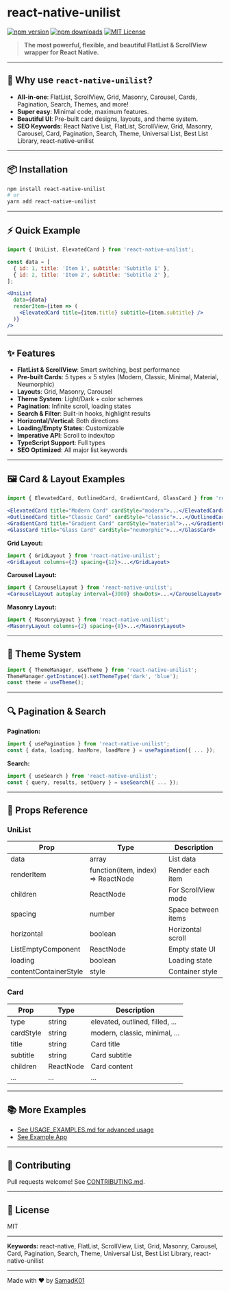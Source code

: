 # react-native-unilist

[![npm version](https://img.shields.io/npm/v/react-native-unilist.svg)](https://www.npmjs.com/package/react-native-unilist)
[![npm downloads](https://img.shields.io/npm/dm/react-native-unilist.svg)](https://www.npmjs.com/package/react-native-unilist)
[![MIT License](https://img.shields.io/badge/license-MIT-blue.svg)](LICENSE)

> **The most powerful, flexible, and beautiful FlatList & ScrollView wrapper for React Native.**

---

## 🚀 Why use `react-native-unilist`?

- **All-in-one**: FlatList, ScrollView, Grid, Masonry, Carousel, Cards, Pagination, Search, Themes, and more!
- **Super easy**: Minimal code, maximum features.
- **Beautiful UI**: Pre-built card designs, layouts, and theme system.
- **SEO Keywords**: React Native List, FlatList, ScrollView, Grid, Masonry, Carousel, Card, Pagination, Search, Theme, Universal List, Best List Library, react-native-unilist

---

## 📦 Installation

```bash
npm install react-native-unilist
# or
yarn add react-native-unilist
```

---

## ⚡ Quick Example

```jsx
import { UniList, ElevatedCard } from 'react-native-unilist';

const data = [
  { id: 1, title: 'Item 1', subtitle: 'Subtitle 1' },
  { id: 2, title: 'Item 2', subtitle: 'Subtitle 2' },
];

<UniList
  data={data}
  renderItem={item => (
    <ElevatedCard title={item.title} subtitle={item.subtitle} />
  )}
/>
```

---

## ✨ Features

- **FlatList & ScrollView**: Smart switching, best performance
- **Pre-built Cards**: 5 types × 5 styles (Modern, Classic, Minimal, Material, Neumorphic)
- **Layouts**: Grid, Masonry, Carousel
- **Theme System**: Light/Dark + color schemes
- **Pagination**: Infinite scroll, loading states
- **Search & Filter**: Built-in hooks, highlight results
- **Horizontal/Vertical**: Both directions
- **Loading/Empty States**: Customizable
- **Imperative API**: Scroll to index/top
- **TypeScript Support**: Full types
- **SEO Optimized**: All major list keywords

---

## 🖼️ Card & Layout Examples

```jsx
import { ElevatedCard, OutlinedCard, GradientCard, GlassCard } from 'react-native-unilist';

<ElevatedCard title="Modern Card" cardStyle="modern">...</ElevatedCard>
<OutlinedCard title="Classic Card" cardStyle="classic">...</OutlinedCard>
<GradientCard title="Gradient Card" cardStyle="material">...</GradientCard>
<GlassCard title="Glass Card" cardStyle="neumorphic">...</GlassCard>
```

**Grid Layout:**
```jsx
import { GridLayout } from 'react-native-unilist';
<GridLayout columns={2} spacing={12}>...</GridLayout>
```

**Carousel Layout:**
```jsx
import { CarouselLayout } from 'react-native-unilist';
<CarouselLayout autoplay interval={3000} showDots>...</CarouselLayout>
```

**Masonry Layout:**
```jsx
import { MasonryLayout } from 'react-native-unilist';
<MasonryLayout columns={2} spacing={8}>...</MasonryLayout>
```

---

## 🎨 Theme System

```jsx
import { ThemeManager, useTheme } from 'react-native-unilist';
ThemeManager.getInstance().setThemeType('dark', 'blue');
const theme = useTheme();
```

---

## 🔍 Pagination & Search

**Pagination:**
```jsx
import { usePagination } from 'react-native-unilist';
const { data, loading, hasMore, loadMore } = usePagination({ ... });
```

**Search:**
```jsx
import { useSearch } from 'react-native-unilist';
const { query, results, setQuery } = useSearch({ ... });
```

---

## 📝 Props Reference

### UniList
| Prop                | Type                                | Description                       |
|---------------------|-------------------------------------|-----------------------------------|
| data                | array                               | List data                         |
| renderItem          | function(item, index) => ReactNode  | Render each item                  |
| children            | ReactNode                           | For ScrollView mode               |
| spacing             | number                              | Space between items               |
| horizontal          | boolean                             | Horizontal scroll                 |
| ListEmptyComponent  | ReactNode                           | Empty state UI                    |
| loading             | boolean                             | Loading state                     |
| contentContainerStyle| style                              | Container style                   |

### Card
| Prop         | Type      | Description                       |
|--------------|-----------|-----------------------------------|
| type         | string    | elevated, outlined, filled, ...   |
| cardStyle    | string    | modern, classic, minimal, ...     |
| title        | string    | Card title                        |
| subtitle     | string    | Card subtitle                     |
| children     | ReactNode | Card content                      |
| ...          | ...       | ...                               |

---

## 📚 More Examples
- [See USAGE_EXAMPLES.md for advanced usage](./USAGE_EXAMPLES.md)
- [See Example App](./SampleProject/App.tsx)

---

## 🤝 Contributing
Pull requests welcome! See [CONTRIBUTING.md](./CONTRIBUTING.md).

---

## 📄 License
MIT

---

**Keywords:** react-native, FlatList, ScrollView, List, Grid, Masonry, Carousel, Card, Pagination, Search, Theme, Universal List, Best List Library, react-native-unilist

---

Made with ❤️ by [SamadK01](https://github.com/SamadK01)
